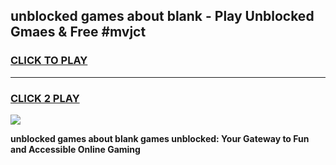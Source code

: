 
## unblocked games about blank - Play Unblocked Gmaes & Free #mvjct
<h3>
<a href="https://news.freeplayer.one?title=unblocked_games_about_blank&ref=24F">CLICK TO PLAY</a></h3>
<hr>

<h3>
<a href="https://news.freeplayer.one?title=unblocked_games_about_blank&ref=24F">CLICK 2 PLAY</a>
  
</h3>

<a href="https://news.freeplayer.one?title=unblocked_games_about_blank&ref=24F/"><img src="https://clearcache.store/games.png"></a>


**unblocked games about blank games unblocked: Your Gateway to Fun and Accessible Online Gaming**
